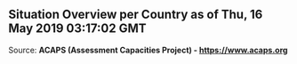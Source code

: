 ## Situation Overview per Country as of Thu, 16 May 2019 03:17:02 GMT

Source: **ACAPS (Assessment Capacities Project) - https://www.acaps.org**